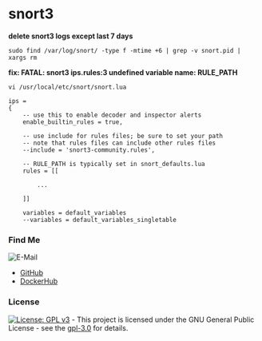 # snort3

**delete snort3 logs except last 7 days**  
```shell
sudo find /var/log/snort/ -type f -mtime +6 | grep -v snort.pid | xargs rm

```

**fix: FATAL: snort3 ips.rules:3 undefined variable name: RULE_PATH**
```shell
vi /usr/local/etc/snort/snort.lua

ips =
{
    -- use this to enable decoder and inspector alerts
    enable_builtin_rules = true,

    -- use include for rules files; be sure to set your path
    -- note that rules files can include other rules files
    --include = 'snort3-community.rules',

    -- RULE_PATH is typically set in snort_defaults.lua
    rules = [[

        ...

    ]]

    variables = default_variables
    --variables = default_variables_singletable

```

### Find Me <a name="findme"></a>

![E-Mail](https://img.shields.io/badge/E--Mail-executor55%40gmx.de-red)
* [GitHub](https://github.com/3x3cut0r)
* [DockerHub](https://hub.docker.com/u/3x3cut0r)

### License <a name="license"></a>

[![License: GPL v3](https://img.shields.io/badge/License-GPLv3-blue.svg)](https://www.gnu.org/licenses/gpl-3.0) - This project is licensed under the GNU General Public License - see the [gpl-3.0](https://www.gnu.org/licenses/gpl-3.0.en.html) for details.
